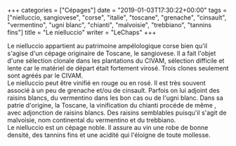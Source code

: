 +++
categories = ["Cépages"]
date = "2019-01-03T17:30:22+00:00"
tags = ["nielluccio, sangiovese", "corse", "italie", "toscane", "grenache", "cinsault", "vermentino", "ugni blanc", "chianti", "malvoisie", "trebbiano", "tannins fins"]
title = "Le nielluccio"
writer = "LeChaps"
+++

Le nielluccio appartient au patrimoine ampélologique corse bien qu'il s'agise d'un cépage originaire de Toscane, le sangiovese. Il a fait l'objet d'une sélection clonale dans les plantations du CIVAM, sélection difficile et lente car le matériel de départ était fortement virosé. Trois clones seulement sont agréés par le CIVAM.  
Le nielluccio peut être vinifié en rouge ou en rosé. Il est très souvent associé à un peu de grenache et/ou de cinsault. Parfois on lui adjoint des raisins blancs, du vermentino dans les bon cas ou de l'ugni blanc. Dans sa patrie d'origine, la Toscane, la vinification du chianti procéde de même , avec adjonction de raisins blancs. Des raisins semblables puisqu'il s'agit de malvoisie, nom continental du vermentino et du trebbiano.  
Le nielluccio est un cépage noble. Il assure au vin une robe de bonne densité, des tannins fins et une acidité qui l'éloigne de toute mollesse.
